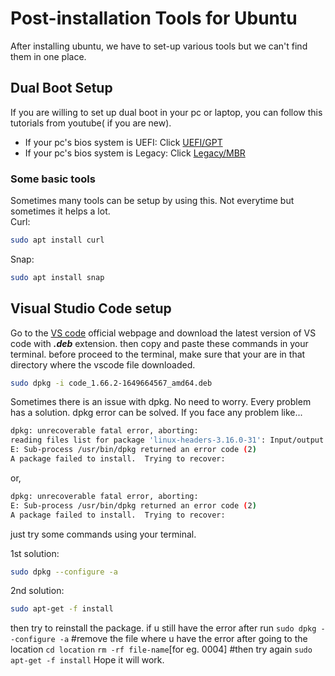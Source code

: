 # Post-installation Tools for Ubuntu
After installing ubuntu, we have to set-up various tools but we can't find them in one place.

## Dual Boot Setup
If you are willing to set up dual boot in your pc or laptop, you can follow this tutorials from youtube( if you are new).  
- If your pc's bios system is UEFI: Click [UEFI/GPT](https://www.youtube.com/watch?v=iSGJkg33aJg)  
- If your pc's bios system is Legacy: Click [Legacy/MBR](https://www.youtube.com/watch?v=YymM8n8gNZY)
### Some basic tools
Sometimes many tools can be setup by using this. Not everytime but sometimes it helps a lot.  
Curl: 
```bash
sudo apt install curl
```
Snap:
```bash
sudo apt install snap
```

## Visual Studio Code setup
Go to the [VS code](https://code.visualstudio.com/Download) official webpage and download the latest version of VS code with ***.deb*** extension.
then copy and paste these commands in your terminal. before proceed to the terminal, make sure that your are in that directory where the vscode 
file downloaded.  

```bash
sudo dpkg -i code_1.66.2-1649664567_amd64.deb
```
Sometimes there is an issue with dpkg. No need to worry. Every problem has a solution. dpkg error can be solved. If you face any problem like...

```bash
dpkg: unrecoverable fatal error, aborting:
reading files list for package 'linux-headers-3.16.0-31': Input/output error
E: Sub-process /usr/bin/dpkg returned an error code (2)
A package failed to install.  Trying to recover:
```
or,

```bash
dpkg: unrecoverable fatal error, aborting:
E: Sub-process /usr/bin/dpkg returned an error code (2)
A package failed to install.  Trying to recover:
```
just try some commands using your terminal.

1st solution:
```bash
sudo dpkg --configure -a
```
2nd solution:
```bash
sudo apt-get -f install
```
then try to reinstall the package.
if u still have the error after run `sudo dpkg --configure -a` #remove the file where u have the error after going to the 
location `cd location` `rm -rf file-name`[for eg. 0004] #then try again `sudo apt-get -f install` Hope it will work.  
